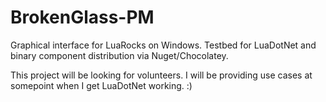 # BrokenGlass-PM
Graphical interface for LuaRocks on Windows. Testbed for LuaDotNet and binary component distribution via Nuget/Chocolatey.

This project will be looking for volunteers. I will be providing use cases at somepoint when I get LuaDotNet working. :)

